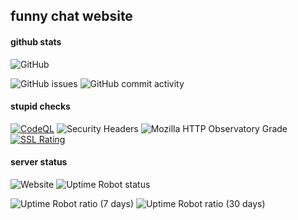 ## funny chat website 

#### github stats
![GitHub](https://img.shields.io/github/license/UnlegitSenpaii/sicherheitsgefuehl)

![GitHub issues](https://img.shields.io/github/issues/UnlegitSenpaii/sicherheitsgefuehl)
![GitHub commit activity](https://img.shields.io/github/commit-activity/y/UnlegitSenpaii/sicherheitsgefuehl)

#### stupid checks
[![CodeQL](https://github.com/UnlegitSenpaii/sicherheitsgefuehl/actions/workflows/codeql-analysis.yml/badge.svg)](https://github.com/UnlegitSenpaii/sicherheitsgefuehl/actions/workflows/codeql-analysis.yml)
![Security Headers](https://img.shields.io/security-headers?url=https%3A%2F%2Fsenpaii.dev)
![Mozilla HTTP Observatory Grade](https://img.shields.io/mozilla-observatory/grade/senpaii.dev?publish)
[![SSL Rating](https://sslbadge.org/?domain=example.com)](https://www.ssllabs.com/ssltest/analyze.html?d=example.com)

#### server status
![Website](https://img.shields.io/website?down_color=red&down_message=offine&up_color=green&up_message=online&url=https%3A%2F%2Fsenpaii.dev)
![Uptime Robot status](https://img.shields.io/uptimerobot/status/m792315556-485d2c0e9bae5cb7acb51b68)

![Uptime Robot ratio (7 days)](https://img.shields.io/uptimerobot/ratio/7/m792315556-485d2c0e9bae5cb7acb51b68)
![Uptime Robot ratio (30 days)](https://img.shields.io/uptimerobot/ratio/m792315556-485d2c0e9bae5cb7acb51b68)
